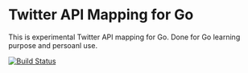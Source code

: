 # Twitter API Mapping for Go

This is experimental Twitter API mapping for Go. Done for Go learning purpose and persoanl use.

[![Build Status](https://travis-ci.org/sergej-kurakin/go-twitter-api-mapping.svg?branch=master)](https://travis-ci.org/sergej-kurakin/go-twitter-api-mapping)
